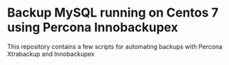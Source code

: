 # Backup MySQL running on Centos 7 using Percona Innobackupex

This repository contains a few scripts for automating backups with Percona Xtrabackup and Innobackupex
